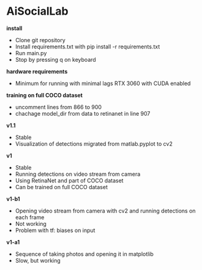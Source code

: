 # AiSocialLab
**install**
- Clone git repository
- Install requirements.txt with pip install -r requirements.txt
- Run main.py
- Stop by pressing q on keyboard

**hardware requirements**
- Minimum for running with minimal lags RTX 3060 with CUDA enabled

**training on full COCO dataset**
- uncomment lines from 866 to 900
- chachage model_dir from data to retinanet in line 907


**v1.1** 
- Stable
- Visualization of detections migrated from matlab.pyplot to cv2

**v1**
- Stable 
- Running detections on video stream from camera 
- Using RetinaNet and part of COCO dataset
- Can be trained on full COCO dataset 

**v1-b1**
- Opening video stream from camera with cv2 and running detections on each frame 
- Not working 
- Problem with tf: biases on input 

**v1-a1**
- Sequence of taking photos and opening it in matplotlib
- Slow, but working

